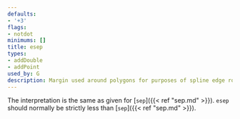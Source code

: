 ```yaml
---
defaults:
- '+3'
flags:
- notdot
minimums: []
title: esep
types:
- addDouble
- addPoint
used_by: G
description: Margin used around polygons for purposes of spline edge routing
---
```


The interpretation is the same as given for [`sep`]({{< ref "sep.md" >}}). `esep` should
normally be strictly less than [`sep`]({{< ref "sep.md" >}}).
